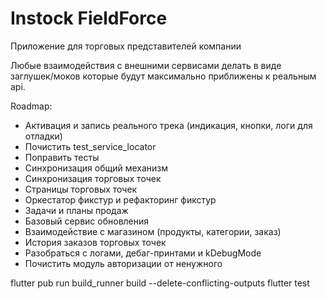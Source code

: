 # Instock FieldForce

Приложение для торговых представителей компании

Любые взаимодействия с внешними сервисами делать в виде заглушек/моков которые будут максимально приближены к реальным api.

Roadmap:
 - Активация и запись реального трека (индикация, кнопки, логи для отладки)
 - Почистить test_service_locator
 - Поправить тесты
 - Синхронизация общий механизм
 - Синхронизация торговых точек
 - Страницы торговых точек
 - Оркестатор фикстур и рефакторинг фикстур
 - Задачи и планы продаж
 - Базовый сервис обновления
 - Взаимодействие с магазином (продукты, категории, заказ)
 - История заказов торговых точек
 - Разобраться с логами, дебаг-принтами и kDebugMode
 - Почистить модуль авторизации от ненужного

flutter pub run build_runner build --delete-conflicting-outputs
flutter test